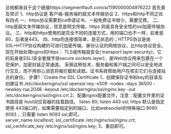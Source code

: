 总结都来自于这个链接https://segmentfault.com/a/1190000004976222
首先普及常识
1、http协议是 客户端-服务端的超文本传输协议
2、https和http不同之处有四点
一、https协议需要到ca申请证书，一般免费证书很少，需要交费。
二、http是超文本传输协议，信息是明文传输，https 则是具有安全性的ssl加密传输协议。
三、http和https使用的是完全不同的连接方式，用的端口也不一样，前者是80，后者是443。
四、http的连接很简单，是无状态的；HTTPS协议是由SSL+HTTP协议构建的可进行加密传输、身份认证的网络协议，比http协议安全。
现在开始处理nginx的https：
TLS或传输层安全( transport layer security)，它的前身是SSL(安全套接字层secure sockets layer)，是Web协议用来包裹在一个受保护，加密封装正常通道。
采用这种技术，服务器和客户端之间可以安全地进行交互，而不用担心消息将被拦截和读取。证书系统帮助用户在核实它们与连接站点的身份。
步骤1：Create the SSL Certificate
1、创建保存证书和key的目录及创建证书
  /etc/dockernginx/ssl
  openssl req -x509 -nodes -days 36500 -newkey rsa:2048 -keyout /etc/dockernginx/ssl/nginx.key -out /etc/dockernginx/ssl/nginx.crt
2、配置nginx配置文件，注意：配置文件里的证书路径是 host对应容器的挂载路径。
    listen       80;
    listen       443 ssl;  https 默认是指定使用 443端口的，如果需要指定别的端口，比如websocket的特殊端口 9090  9093 ，只需要 listen 9093 ssl;即可。   
    server_name  localhost;
    ssl_certificate      /etc/nginx/ssl/nginx.crt;
    ssl_certificate_key  /etc/nginx/ssl/nginx.key;
3、重启即可。
    